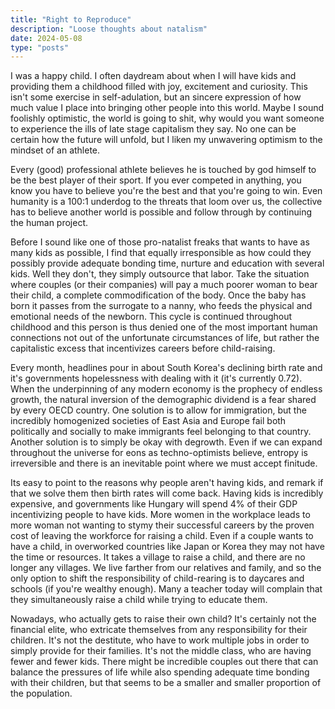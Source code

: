 ```yaml
---
title: "Right to Reproduce"
description: "Loose thoughts about natalism"
date: 2024-05-08
type: "posts"
---
```


I was a happy child. I often daydream about when I will have kids and providing them a childhood filled with joy, excitement and curiosity. This isn't some exercise in self-adulation, but an sincere expression of how much value I place into bringing other people into this world. Maybe I sound foolishly optimistic, the world is going to shit, why would you want someone to experience the ills of late stage capitalism they say. No one can be certain how the future will unfold, but I liken my unwavering optimism to the mindset of an athlete.

Every (good) professional athlete believes he is touched by god himself to be the best player of their sport. If you ever competed in anything, you know you have to believe you're the best and that you're going to win. Even humanity is a 100:1 underdog to the threats that loom over us, the collective has to believe another world is possible and follow through by continuing the human project.

Before I sound like one of those pro-natalist freaks that wants to have as many kids as possible, I find that equally irresponsible as how could they possibly provide adequate bonding time, nurture and education with several kids. Well they don't, they simply outsource that labor. Take the situation where couples (or their companies) will pay a much poorer woman to bear their child, a complete commodification of the body. Once the baby has born it passes from the surrogate to a nanny, who feeds the physical and emotional needs of the newborn. This cycle is continued throughout childhood and this person is thus denied one of the most important human connections not out of the unfortunate circumstances of life, but rather the capitalistic excess that incentivizes careers before child-raising.

Every month, headlines pour in about South Korea's declining birth rate and it's governments hopelessness with dealing with it (it's currently 0.72). When the underpinning of any modern economy is the prophecy of endless growth, the natural inversion of the demographic dividend is a fear shared by every OECD country. One solution is to allow for immigration, but the incredibly homogenized societies of East Asia and Europe fail both politically and socially to make immigrants feel belonging to that country. Another solution is to simply be okay with degrowth. Even if we can expand throughout the universe for eons as techno-optimists believe, entropy is irreversible and there is an inevitable point where we must accept finitude.

Its easy to point to the reasons why people aren't having kids, and remark if that we solve them then birth rates will come back. Having kids is incredibly expensive, and governments like Hungary will spend 4% of their GDP incentivizing people to have kids. More women in the workplace leads to more woman not wanting to stymy their successful careers by the proven cost of leaving the workforce for raising a child. Even if a couple wants to have a child, in overworked countries like Japan or Korea they may not have the time or resources. It takes a village to raise a child, and there are no longer any villages. We live farther from our relatives and family, and so the only option to shift the responsibility of child-rearing is to daycares and schools (if you're wealthy enough). Many a teacher today will complain that they simultaneously raise a child while trying to educate them.

Nowadays, who actually gets to raise their own child? It's certainly not the financial elite, who extricate themselves from any responsibility for their children. It's not the destitute, who have to work multiple jobs in order to simply provide for their families. It's not the middle class, who are having fewer and fewer kids. There might be incredible couples out there that can balance the pressures of life while also spending adequate time bonding with their children, but that seems to be a smaller and smaller proportion of the population.